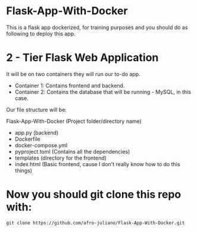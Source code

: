 # Flask-App-With-Docker
This is a flask app dockerized, for training purposes and you should do as following to deploy
this app.

# 2 - Tier Flask Web Application
It will be on two containers they will run our to-do app.

* Container 1: Contains frontend and backend.
* Container 2: Contains the database that will be running - MySQL, in this case.

Our file structure will be:

Flask-App-With-Docker (Project folder/directory name)
  - app.py (backend)
  - Dockerfile
  - docker-compose.yml
  - pyproject.toml (Contains all the dependencies)
  - templates (directory for the frontend)
  - index.html (Basic frontend, cause I don't really know how to do this things)

# Now you should git clone this repo with:
```
git clone https://github.com/afro-juliano/Flask-App-With-Docker.git
```
